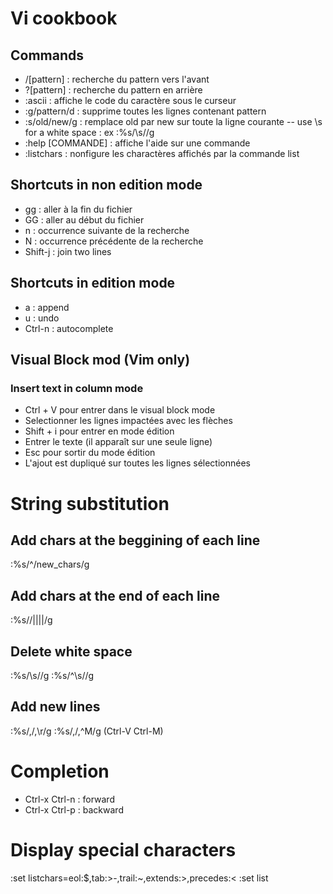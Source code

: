 # Vi cookbook

## Commands

- /[pattern] : recherche du pattern vers l'avant
- ?[pattern] : recherche du pattern en arrière
- :ascii : affiche le code du caractère sous le curseur
- :g/pattern/d : supprime toutes les lignes contenant pattern
- :s/old/new/g : remplace old par new sur toute la ligne courante
  -- use \s for a white space : ex :%s/\s//g
- :help [COMMANDE] : affiche l'aide sur une commande
- :listchars : nonfigure les charactères affichés par la commande list

## Shortcuts in non edition mode

- gg : aller à la fin du fichier
- GG : aller au début du fichier
- n : occurrence suivante de la recherche
- N : occurrence précédente de la recherche
- Shift-j : join two lines

## Shortcuts in edition mode

- a : append
- u : undo
- Ctrl-n : autocomplete

## Visual Block mod (Vim only)

### Insert text in column mode

- Ctrl + V pour entrer dans le visual block mode
- Selectionner les lignes impactées avec les flèches
- Shift + i pour entrer en mode édition
- Entrer le texte (il apparaît sur une seule ligne)
- Esc pour sortir du mode édition
- L'ajout est dupliqué sur toutes les lignes sélectionnées

# String substitution

## Add chars at the beggining of each line

:%s/^/new_chars/g

## Add chars at the end of each line

:%s/$/||||$/g

## Delete white space

:%s/\s//g
:%s/^\s//g

## Add new lines

:%s/,/,\r/g
:%s/,/,^M/g (Ctrl-V Ctrl-M)

# Completion

- Ctrl-x Ctrl-n : forward
- Ctrl-x Ctrl-p : backward

# Display special characters

:set listchars=eol:\$,tab:>-,trail:~,extends:>,precedes:<
:set list
